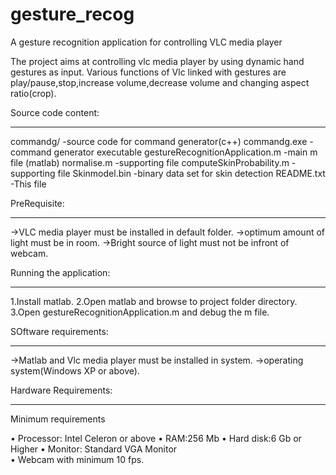 gesture_recog
=============

A gesture recognition application for controlling VLC media player

The project aims at controlling vlc media player by using dynamic hand gestures as input.
Various functions of Vlc linked with gestures are play/pause,stop,increase volume,decrease volume and changing aspect ratio(crop).

Source code content:
___________________
commandg/                                    -source code for command generator(c++)
commandg.exe                                 -command generator executable 
gestureRecognitionApplication.m              -main  m file (matlab)
normalise.m                                  -supporting file
computeSkinProbability.m                     -supporting file
Skinmodel.bin                                -binary data set for skin detection
README.txt                                   -This file

PreRequisite:
_____________
->VLC media player must be installed in default folder.
->optimum amount of light must be in room.
->Bright source of light must not be infront of webcam.

Running the application:
________________________
1.Install matlab.
2.Open matlab and browse to project folder directory.
3.Open gestureRecognitionApplication.m and debug the m file.

SOftware requirements:
____________________

->Matlab and Vlc media player must be installed in system.
->operating system(Windows XP or above).

Hardware Requirements:
______________________
Minimum requirements

•  Processor: Intel Celeron or above
•	RAM:256 Mb
•	Hard disk:6 Gb or Higher
•	Monitor: Standard VGA Monitor  
•	Webcam with minimum 10 fps.


